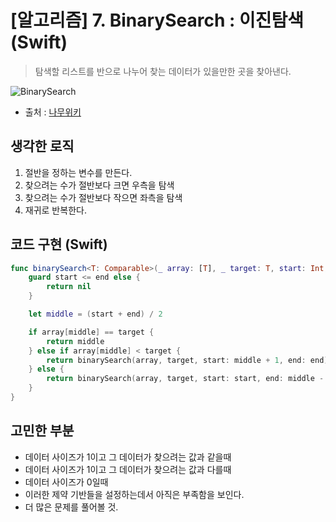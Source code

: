 # [알고리즘] 7. BinarySearch : 이진탐색 (Swift)

> 탐색할 리스트를 반으로 나누어 찾는 데이터가 있을만한 곳을 찾아낸다.

![BinarySearch](https://w.namu.la/s/94f20dfd1fedd870adb23dca8ff59636748661774ea02edd951c2e966ef96f06e82bbf207951e27f896df8e23c9d9060c301db5637e52044ef12c2cd6b1a638249be6705b67fcefe6cc7a9866db87ed8d5bafadd032089700a1759bb1caace22a26b593ccf26f9bab9138fbdf991adbc)

- 출처 : [나무위키](https://namu.wiki/jump/gH0yIwNDq63Hu3fiP9U21tAWkM%2BT%2Btr5D42OFuiXxFMxu3jDL38aVZh9ie1cK6%2BZ)

## 생각한 로직

1. 절반을 정하는 변수를 만든다.
2. 찾으려는 수가 절반보다 크면 우측을 탐색
3. 찾으려는 수가 절반보다 작으면 좌측을 탐색
4. 재귀로 반복한다.

## 코드 구현 (Swift)

```Swift
func binarySearch<T: Comparable>(_ array: [T], _ target: T, start: Int, end: Int) -> Int? {
    guard start <= end else {
        return nil
    }

    let middle = (start + end) / 2

    if array[middle] == target {
        return middle
    } else if array[middle] < target {
        return binarySearch(array, target, start: middle + 1, end: end)
    } else {
        return binarySearch(array, target, start: start, end: middle - 1)
    }
}
```

## 고민한 부분

- 데이터 사이즈가 1이고 그 데이터가 찾으려는 값과 같을때
- 데이터 사이즈가 1이고 그 데이터가 찾으려는 값과 다를때
- 데이터 사이즈가 0일때
- 이러한 제약 기반들을 설정하는데서 아직은 부족함을 보인다.
- 더 많은 문제를 풀어볼 것.

